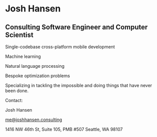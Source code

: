 # Josh Hansen
## Consulting Software Engineer and Computer Scientist

Single-codebase cross-platform mobile development

Machine learning

Natural language processing

Bespoke optimization problems

Specializing in tackling the impossible and doing things that have never been done.

Contact:

Josh Hansen

me@joshhansen.consulting

1416 NW 46th St, Suite 105, PMB #507
Seattle, WA 98107
